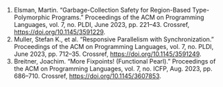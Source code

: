 1. Elsman, Martin. “Garbage-Collection Safety for Region-Based Type-Polymorphic Programs.” Proceedings of the ACM on Programming Languages, vol. 7, no. PLDI, June 2023, pp. 221–43. Crossref, <a href='https://doi.org/10.1145/3591229' target='_blank'>https://doi.org/10.1145/3591229</a>.
2. Muller, Stefan K., et al. “Responsive Parallelism with Synchronization.” Proceedings of the ACM on Programming Languages, vol. 7, no. PLDI, June 2023, pp. 712–35. Crossref, <a href='https://doi.org/10.1145/3591249' target='_blank'>https://doi.org/10.1145/3591249</a>.
3. Breitner, Joachim. “More Fixpoints! (Functional Pearl).” Proceedings of the ACM on Programming Languages, vol. 7, no. ICFP, Aug. 2023, pp. 686–710. Crossref, <a href='https://doi.org/10.1145/3607853' target='_blank'>https://doi.org/10.1145/3607853</a>.